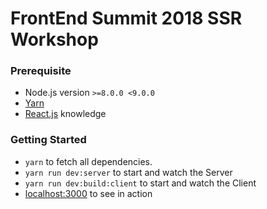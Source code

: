 # FrontEnd Summit 2018 SSR Workshop

### Prerequisite
* Node.js version `>=8.0.0 <9.0.0`
* [Yarn](https://yarnpkg.com/lang/en/)
* [React.js](https://reactjs.org/) knowledge

### Getting Started
* `yarn` to fetch all dependencies. 
* `yarn run dev:server` to start and watch the Server 
* `yarn run dev:build:client` to start and watch the Client 
* [localhost:3000](http://localhost:3000) to see in action 
